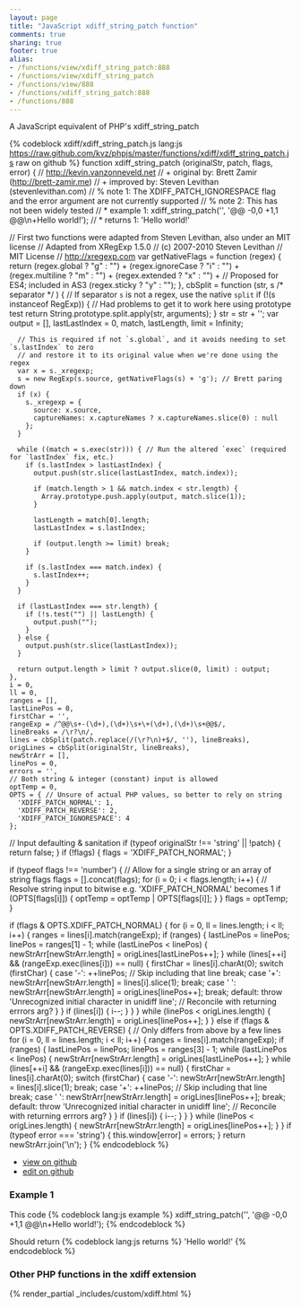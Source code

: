 ```yaml
---
layout: page
title: "JavaScript xdiff_string_patch function"
comments: true
sharing: true
footer: true
alias:
- /functions/view/xdiff_string_patch:888
- /functions/view/xdiff_string_patch
- /functions/view/888
- /functions/xdiff_string_patch:888
- /functions/888
---
```

<!-- Generated by Rakefile:build -->
A JavaScript equivalent of PHP's xdiff_string_patch

{% codeblock xdiff/xdiff_string_patch.js lang:js https://raw.github.com/kvz/phpjs/master/functions/xdiff/xdiff_string_patch.js raw on github %}
function xdiff_string_patch (originalStr, patch, flags, error) {
  // http://kevin.vanzonneveld.net
  // +   original by: Brett Zamir (http://brett-zamir.me)
  // +   improved by: Steven Levithan (stevenlevithan.com)
  // %        note 1: The XDIFF_PATCH_IGNORESPACE flag and the error argument are not currently supported
  // %        note 2: This has not been widely tested
  // *     example 1: xdiff_string_patch('', '@@ -0,0 +1,1 @@\n+Hello world!');
  // *     returns 1: 'Hello world!'

  // First two functions were adapted from Steven Levithan, also under an MIT license
  // Adapted from XRegExp 1.5.0
  // (c) 2007-2010 Steven Levithan
  // MIT License
  // <http://xregexp.com>
  var getNativeFlags = function (regex) {
    return (regex.global ? "g" : "") + (regex.ignoreCase ? "i" : "") + (regex.multiline ? "m" : "") + (regex.extended ? "x" : "") + // Proposed for ES4; included in AS3
    (regex.sticky ? "y" : "");
  },
    cbSplit = function (str, s /* separator */ ) {
      // If separator `s` is not a regex, use the native `split`
      if (!(s instanceof RegExp)) { // Had problems to get it to work here using prototype test
        return String.prototype.split.apply(str, arguments);
      }
      str = str + '';
      var output = [],
        lastLastIndex = 0,
        match, lastLength, limit = Infinity;

      // This is required if not `s.global`, and it avoids needing to set `s.lastIndex` to zero
      // and restore it to its original value when we're done using the regex
      var x = s._xregexp;
      s = new RegExp(s.source, getNativeFlags(s) + 'g'); // Brett paring down
      if (x) {
        s._xregexp = {
          source: x.source,
          captureNames: x.captureNames ? x.captureNames.slice(0) : null
        };
      }

      while ((match = s.exec(str))) { // Run the altered `exec` (required for `lastIndex` fix, etc.)
        if (s.lastIndex > lastLastIndex) {
          output.push(str.slice(lastLastIndex, match.index));

          if (match.length > 1 && match.index < str.length) {
            Array.prototype.push.apply(output, match.slice(1));
          }

          lastLength = match[0].length;
          lastLastIndex = s.lastIndex;

          if (output.length >= limit) break;
        }

        if (s.lastIndex === match.index) {
          s.lastIndex++;
        }
      }

      if (lastLastIndex === str.length) {
        if (!s.test("") || lastLength) {
          output.push("");
        }
      } else {
        output.push(str.slice(lastLastIndex));
      }

      return output.length > limit ? output.slice(0, limit) : output;
    },
    i = 0,
    ll = 0,
    ranges = [],
    lastLinePos = 0,
    firstChar = '',
    rangeExp = /^@@\s+-(\d+),(\d+)\s+\+(\d+),(\d+)\s+@@$/,
    lineBreaks = /\r?\n/,
    lines = cbSplit(patch.replace(/(\r?\n)+$/, ''), lineBreaks),
    origLines = cbSplit(originalStr, lineBreaks),
    newStrArr = [],
    linePos = 0,
    errors = '',
    // Both string & integer (constant) input is allowed
    optTemp = 0,
    OPTS = { // Unsure of actual PHP values, so better to rely on string
      'XDIFF_PATCH_NORMAL': 1,
      'XDIFF_PATCH_REVERSE': 2,
      'XDIFF_PATCH_IGNORESPACE': 4
    };

  // Input defaulting & sanitation
  if (typeof originalStr !== 'string' || !patch) {
    return false;
  }
  if (!flags) {
    flags = 'XDIFF_PATCH_NORMAL';
  }

  if (typeof flags !== 'number') { // Allow for a single string or an array of string flags
    flags = [].concat(flags);
    for (i = 0; i < flags.length; i++) {
      // Resolve string input to bitwise e.g. 'XDIFF_PATCH_NORMAL' becomes 1
      if (OPTS[flags[i]]) {
        optTemp = optTemp | OPTS[flags[i]];
      }
    }
    flags = optTemp;
  }

  if (flags & OPTS.XDIFF_PATCH_NORMAL) {
    for (i = 0, ll = lines.length; i < ll; i++) {
      ranges = lines[i].match(rangeExp);
      if (ranges) {
        lastLinePos = linePos;
        linePos = ranges[1] - 1;
        while (lastLinePos < linePos) {
          newStrArr[newStrArr.length] = origLines[lastLinePos++];
        }
        while (lines[++i] && (rangeExp.exec(lines[i])) == null) {
          firstChar = lines[i].charAt(0);
          switch (firstChar) {
          case '-':
            ++linePos; // Skip including that line
            break;
          case '+':
            newStrArr[newStrArr.length] = lines[i].slice(1);
            break;
          case ' ':
            newStrArr[newStrArr.length] = origLines[linePos++];
            break;
          default:
            throw 'Unrecognized initial character in unidiff line'; // Reconcile with returning errrors arg?
          }
        }
        if (lines[i]) {
          i--;
        }
      }
    }
	while (linePos < origLines.length) {
	  newStrArr[newStrArr.length] = origLines[linePos++];
	}
  } else if (flags & OPTS.XDIFF_PATCH_REVERSE) { // Only differs from above by a few lines
    for (i = 0, ll = lines.length; i < ll; i++) {
      ranges = lines[i].match(rangeExp);
      if (ranges) {
        lastLinePos = linePos;
        linePos = ranges[3] - 1;
        while (lastLinePos < linePos) {
          newStrArr[newStrArr.length] = origLines[lastLinePos++];
        }
        while (lines[++i] && (rangeExp.exec(lines[i])) == null) {
          firstChar = lines[i].charAt(0);
          switch (firstChar) {
          case '-':
            newStrArr[newStrArr.length] = lines[i].slice(1);
            break;
          case '+':
            ++linePos; // Skip including that line
            break;
          case ' ':
            newStrArr[newStrArr.length] = origLines[linePos++];
            break;
          default:
            throw 'Unrecognized initial character in unidiff line'; // Reconcile with returning errrors arg?
          }
        }
        if (lines[i]) {
          i--;
        }
      }
    }
	while (linePos < origLines.length) {
	  newStrArr[newStrArr.length] = origLines[linePos++];
	}
  }
  if (typeof error === 'string') {
    this.window[error] = errors;
  }
  return newStrArr.join('\n');
}
{% endcodeblock %}

 - [view on github](https://github.com/kvz/phpjs/blob/master/functions/xdiff/xdiff_string_patch.js)
 - [edit on github](https://github.com/kvz/phpjs/edit/master/functions/xdiff/xdiff_string_patch.js)

### Example 1
This code
{% codeblock lang:js example %}
xdiff_string_patch('', '@@ -0,0 +1,1 @@\n+Hello world!');
{% endcodeblock %}

Should return
{% codeblock lang:js returns %}
'Hello world!'
{% endcodeblock %}


### Other PHP functions in the xdiff extension
{% render_partial _includes/custom/xdiff.html %}
